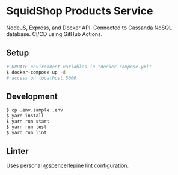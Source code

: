 # SquidShop Products Service

NodeJS, Express, and Docker API. Connected to Cassanda NoSQL database. CI/CD using GitHub Actions.

## Setup
```sh
# UPDATE environment variables in "docker-compose.yml"
$ docker-compose up -d
# access on localhost:5000
```

## Development
```sh
$ cp .env.sample .env
$ yarn install
$ yarn run start
$ yarn run test
$ yarn run lint
```

## Linter
Uses personal [@spencerlepine](https://github.com/spencerlepine/lint-config) lint configuration.
